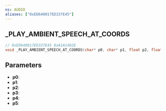 ```yaml
---
ns: AUDIO
aliases: ["0xED640017ED337E45"]
---
```

## _PLAY_AMBIENT_SPEECH_AT_COORDS

```c
// 0xED640017ED337E45 0xA1A1402E
void _PLAY_AMBIENT_SPEECH_AT_COORDS(char* p0, char* p1, float p2, float p3, float p4, char* p5);
```


## Parameters
* **p0**: 
* **p1**: 
* **p2**: 
* **p3**: 
* **p4**: 
* **p5**: 

